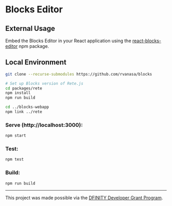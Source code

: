# Blocks Editor

## External Usage

Embed the Blocks Editor in your React application using the [react-blocks-editor](https://www.npmjs.com/package/react-blocks-editor) npm package.

## Local Environment

```sh
git clone --recurse-submodules https://github.com/rvanasa/blocks

# Set up Blocks version of Rete.js
cd packages/rete
npm install
npm run build

cd ../blocks-webapp
npm link ../rete
```

### Serve (http://localhost:3000):

```bash
npm start
```

### Test:

```bash
npm test
```

### Build:

```bash
npm run build
```

---

This project was made possible via the [DFINITY Developer Grant Program](https://dfinity.org/grants/).